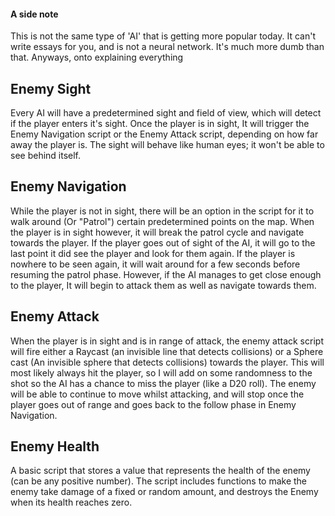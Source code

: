 

#### A side note
This is not the same type of 'AI' that is getting more popular today. It can't write essays for you, and is not a neural network. It's much more dumb than that. Anyways, onto explaining everything


## Enemy Sight

Every AI will have a predetermined sight and field of view, which will detect if the player enters it's sight. Once the player is in sight, It will trigger the Enemy Navigation script or the Enemy Attack script, depending on how far away the player is. The sight will behave like human eyes; it won't be able to see behind itself.
## Enemy Navigation

While the player is not in sight, there will be an option in the script for it to walk around (Or "Patrol") certain predetermined points on the map. When the player is in sight however, it will break the patrol cycle and navigate towards the player. If the player goes out of sight of the AI, it will go to the last point it did see the player and look for them again. If the player is nowhere to be seen again, it will wait around for a few seconds before resuming the patrol phase. However, if the AI manages to get close enough to the player, It will begin to attack them as well as navigate towards them.
## Enemy Attack

When the player is in sight and is in range of attack, the enemy attack script will fire either a Raycast (an invisible line that detects collisions) or a Sphere cast (An invisible sphere that detects collisions) towards the player. This will most likely always hit the player, so I will add on some randomness to the shot so the AI has a chance to miss the player (like a D20 roll). The enemy will be able to continue to move whilst attacking, and will stop once the player goes out of range and goes back to the follow phase in Enemy Navigation.

## Enemy Health

A basic script that stores a value that represents the health of the enemy (can be any positive number). The script includes functions to make the enemy take damage of a fixed or random amount, and destroys the Enemy when its health reaches zero. 